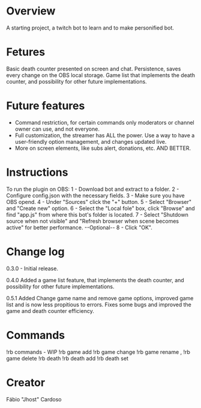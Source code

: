 # Overview
A starting project, a twitch bot to learn and to make personified bot.

# Fetures
Basic death counter presented on screen and chat.
Persistence, saves every change on the OBS local storage.
Game list that implements the death counter, and possibility for other future implementations.

# Future features
- Command restriction, for certain commands only moderators or channel owner can use, and not everyone.
- Full customization, the streamer has ALL the power. Use a way to have a user-friendly option management, and changes updated live.
- More on screen elements, like subs alert, donations, etc. AND BETTER.

# Instructions
To run the plugin on OBS:
1 - Download bot and extract to a folder.
2 - Configure config.json with the necessary fields.
3 - Make sure you have OBS opend.
4 - Under "Sources" click the "+" button.
5 - Select "Browser" and "Create new" option.
6 - Select the "Local fole" box, click "Browse" and find "app.js" from where this bot's folder is located.
7 - Select "Shutdown source when not visible" and "Refresh browser when scene becomes active" for better performance. --Optional--
8 - Click "OK".

# Change log
0.3.0 - Initial release.

0.4.0
Added a game list feature, that implements the death counter, and possibility for other future implementations.

0.5.1
Added Change game name and remove game options, improved game list and is now less propitious to errors.
Fixes some bugs and improved the game and death counter efficiency.

# Commands
!rb commands - WIP
!rb game add <Game Name>
!rb game change <Game Name>
!rb game rename <Old Game Name>, <New Game Name>
!rb game delete <Game Name>
!rb death
!rb death add
!rb death set <number>

# Creator
Fábio "Jhost" Cardoso